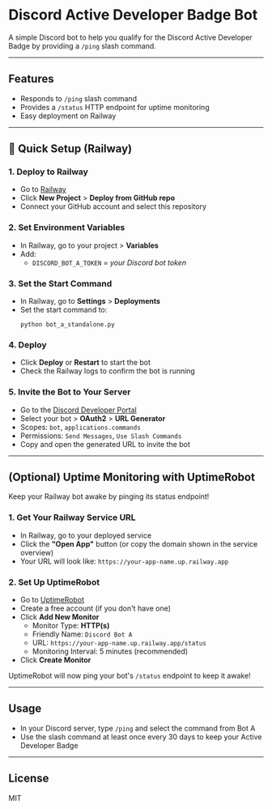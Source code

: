 # Discord Active Developer Badge Bot

A simple Discord bot to help you qualify for the Discord Active Developer Badge by providing a `/ping` slash command.

---

## Features
- Responds to `/ping` slash command
- Provides a `/status` HTTP endpoint for uptime monitoring
- Easy deployment on Railway

---

## 🚀 Quick Setup (Railway)

### 1. **Deploy to Railway**
- Go to [Railway](https://railway.app/)
- Click **New Project** > **Deploy from GitHub repo**
- Connect your GitHub account and select this repository

### 2. **Set Environment Variables**
- In Railway, go to your project > **Variables**
- Add:
  - `DISCORD_BOT_A_TOKEN` = *your Discord bot token*

### 3. **Set the Start Command**
- In Railway, go to **Settings** > **Deployments**
- Set the start command to:
  ```
  python bot_a_standalone.py
  ```

### 4. **Deploy**
- Click **Deploy** or **Restart** to start the bot
- Check the Railway logs to confirm the bot is running

### 5. **Invite the Bot to Your Server**
- Go to the [Discord Developer Portal](https://discord.com/developers/applications)
- Select your bot > **OAuth2** > **URL Generator**
- Scopes: `bot`, `applications.commands`
- Permissions: `Send Messages`, `Use Slash Commands`
- Copy and open the generated URL to invite the bot

---

## (Optional) Uptime Monitoring with UptimeRobot

Keep your Railway bot awake by pinging its status endpoint!

### 1. **Get Your Railway Service URL**
- In Railway, go to your deployed service
- Click the **"Open App"** button (or copy the domain shown in the service overview)
- Your URL will look like: `https://your-app-name.up.railway.app`

### 2. **Set Up UptimeRobot**
- Go to [UptimeRobot](https://uptimerobot.com/)
- Create a free account (if you don't have one)
- Click **Add New Monitor**
  - Monitor Type: **HTTP(s)**
  - Friendly Name: `Discord Bot A`
  - URL: `https://your-app-name.up.railway.app/status`
  - Monitoring Interval: 5 minutes (recommended)
- Click **Create Monitor**

UptimeRobot will now ping your bot's `/status` endpoint to keep it awake!

---

## Usage
- In your Discord server, type `/ping` and select the command from Bot A
- Use the slash command at least once every 30 days to keep your Active Developer Badge

---

## License
MIT
